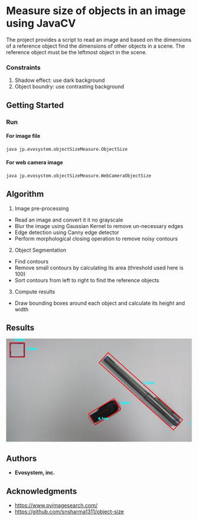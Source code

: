 # Measure size of objects in an image using JavaCV

The project provides a script to read an image and based on the dimensions of a reference object find the dimensions of other objects in a scene. The reference object must be the leftmost object in the scene.

### Constraints
1. Shadow effect: use dark background
2. Object boundry: use contrasting background

## Getting Started

### Run

#### For image file
```sh
java jp.evosystem.objectSizeMeasure.ObjectSize
```

#### For web camera image
```sh
java jp.evosystem.objectSizeMeasure.WebCameraObjectSize
```

## Algorithm
1. Image pre-processing
  - Read an image and convert it it no grayscale
  - Blur the image using Gaussian Kernel to remove un-necessary edges
  - Edge detection using Canny edge detector
  - Perform morphological closing operation to remove noisy contours

2. Object Segmentation
  - Find contours
  - Remove small contours by calculating its area (threshold used here is 100)
  - Sort contours from left to right to find the reference objects

3. Compute results
  - Draw bounding boxes around each object and calculate its height and width

## Results

![Result](images/result.jpg?raw=true "Title")

## Authors

* **Evosystem, inc.**

## Acknowledgments

* https://www.pyimagesearch.com/
* https://github.com/snsharma1311/object-size